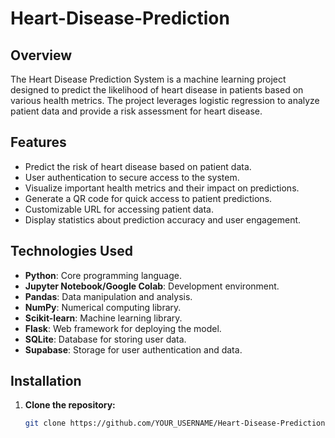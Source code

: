 # Heart-Disease-Prediction
## Overview
The Heart Disease Prediction System is a machine learning project designed to predict the likelihood of heart disease in patients based on various health metrics. The project leverages logistic regression to analyze patient data and provide a risk assessment for heart disease.

## Features
- Predict the risk of heart disease based on patient data.
- User authentication to secure access to the system.
- Visualize important health metrics and their impact on predictions.
- Generate a QR code for quick access to patient predictions.
- Customizable URL for accessing patient data.
- Display statistics about prediction accuracy and user engagement.

## Technologies Used
- **Python**: Core programming language.
- **Jupyter Notebook/Google Colab**: Development environment.
- **Pandas**: Data manipulation and analysis.
- **NumPy**: Numerical computing library.
- **Scikit-learn**: Machine learning library.
- **Flask**: Web framework for deploying the model.
- **SQLite**: Database for storing user data.
- **Supabase**: Storage for user authentication and data.

## Installation
1. **Clone the repository:**
   ```bash
   git clone https://github.com/YOUR_USERNAME/Heart-Disease-Prediction.git
